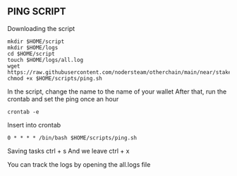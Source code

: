 PING SCRIPT
-------------------------


Downloading the script
```
mkdir $HOME/script
mkdir $HOME/logs
cd $HOME/script
touch $HOME/logs/all.log
wget https://raw.githubusercontent.com/nodersteam/otherchain/main/near/stakewar/ping.sh
chmod +x $HOME/scripts/ping.sh
```
In the script, change the name to the name of your wallet
After that, run the crontab and set the ping once an hour
```
crontab -e
```
Insert into crontab
```
0 * * * * /bin/bash $HOME/scripts/ping.sh
```
Saving tasks
ctrl + s
And we leave
ctrl + x

You can track the logs by opening the all.logs file
